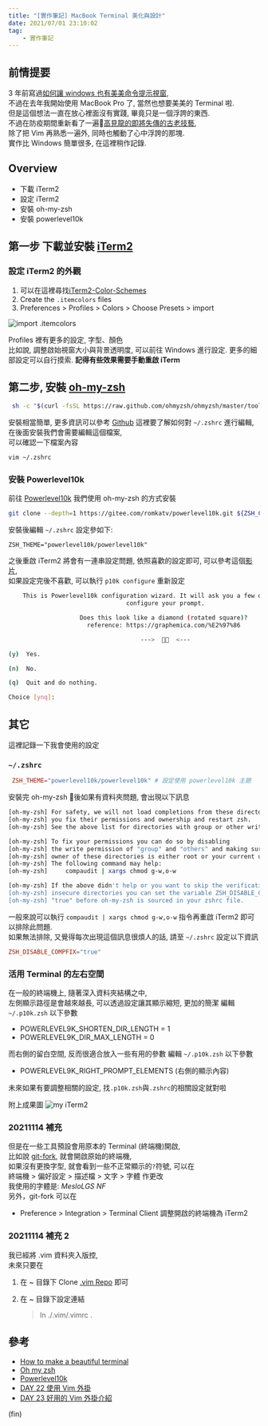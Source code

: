 ```yaml
---
title: "[實作筆記] MacBook Terminal 美化與設計"
date: 2021/07/01 23:10:02
tag:
    - 實作筆記
---
```


## 前情提要

3 年前寫過[如何讓 windows 也有美美命令提示視窗](https://blog.marsen.me/2018/11/25/2018/colorfull_cmder/),  
不過在去年我開始使用 MacBook Pro 了, 當然也想要美美的 Terminal 啦.  
但是這個想法一直在放心裡面沒有實踐, 畢竟只是一個浮誇的東西.  
不過在防疫期間重新看了一遍[高見龍的即將失傳的古老技藝](https://www.youtube.com/playlist?list=PLBd8JGCAcUAH56L2CYF7SmWJYKwHQYUDI),  
除了把 Vim 再熟悉一遍外, 同時也觸動了心中浮誇的那塊.  
實作比 Windows 簡單很多, 在這裡稍作記錄.  

## Overview

- 下載 iTerm2
- 設定 iTerm2
- 安裝 oh-my-zsh
- 安裝 powerlevel10k

## 第一步 下載並安裝 [iTerm2](https://[term2.com/)

### 設定 iTerm2 的外觀  

1. 可以在這裡尋找[iTerm2-Color-Schemes](https://github.com/mbadolato/iTerm2-Color-Schemes)
2. Create the `.itemcolors` files
3. Preferences > Profiles > Colors > Choose Presets > import

![import .itemcolors](https://i.imgur.com/d9qHicD.png)

Profiles 裡有更多的設定, 字型、顏色  
比如說, 調整啟始視窗大小與背景透明度, 可以前往 Windows 進行設定.
更多的細部設定可以自行摸索.  **記得有些效果需要手動重啟 iTerm**

## 第二步, 安裝 [oh-my-zsh](https://ohmyz.sh/)

```sh
 sh -c "$(curl -fsSL https://raw.github.com/ohmyzsh/ohmyzsh/master/tools/install.sh)"
```

安裝相當簡單, 更多資訊可以參考 [Github](https://github.com/ohmyzsh/ohmyzsh)
這裡要了解如何對 `~/.zshrc` 進行編輯, 在後面安裝我們會需要編輯這個檔案,  
可以確認一下檔案內容

```sh
vim ~/.zshrc
```

### 安裝 Powerlevel10k  

前往 [Powerlevel10k](https://github.com/romkatv/powerlevel10k)
我們使用 oh-my-zsh 的方式安裝

```sh
git clone --depth=1 https://gitee.com/romkatv/powerlevel10k.git ${ZSH_CUSTOM:-$HOME/.oh-my-zsh/custom}/themes/powerlevel10k
```

安裝後編輯 `~/.zshrc` 設定參如下:  

`ZSH_THEME="powerlevel10k/powerlevel10k"`

之後重啟 iTerm2 將會有一連串設定問題, 依照喜歡的設定即可,
可以參考這個[影片](https://www.youtube.com/watch?v=JnJm4gRrWN8&t=326s),  
如果設定完後不喜歡, 可以執行 `p10k configure` 重新設定

```sh
    This is Powerlevel10k configuration wizard. It will ask you a few questions and
                                 configure your prompt.

                    Does this look like a diamond (rotated square)?
                      reference: https://graphemica.com/%E2%97%86

                                     --->    <---

(y)  Yes.

(n)  No.

(q)  Quit and do nothing.

Choice [ynq]:
```

## 其它

這裡記錄一下我會使用的設定

### `~/.zshrc`

```rc
 ZSH_THEME="powerlevel10k/powerlevel10k" # 設定使用 powerlevel10k 主題
```

安裝完 oh-my-zsh 後如果有資料夾問題, 會出現以下訊息

```sh
[oh-my-zsh] For safety, we will not load completions from these directories until
[oh-my-zsh] you fix their permissions and ownership and restart zsh.
[oh-my-zsh] See the above list for directories with group or other writability.

[oh-my-zsh] To fix your permissions you can do so by disabling
[oh-my-zsh] the write permission of "group" and "others" and making sure that the
[oh-my-zsh] owner of these directories is either root or your current user.
[oh-my-zsh] The following command may help:
[oh-my-zsh]     compaudit | xargs chmod g-w,o-w

[oh-my-zsh] If the above didn't help or you want to skip the verification of
[oh-my-zsh] insecure directories you can set the variable ZSH_DISABLE_COMPFIX to
[oh-my-zsh] "true" before oh-my-zsh is sourced in your zshrc file.
```

一般來說可以執行 `compaudit | xargs chmod g-w,o-w` 指令再重啟 iTerm2 即可以排除此問題.  
如果無法排除, 又覺得每次出現這個訊息很煩人的話, 請至 `~/.zshrc` 設定以下資訊

```rc
ZSH_DISABLE_COMPFIX="true"
```

### 活用 Terminal 的左右空間

在一般的終端機上, 隨著深入資料夾結構之中,  
左側顯示路徑是會越來越長, 可以透過設定讓其顯示縮短, 更加的簡潔
編輯 `~/.p10k.zsh` 以下參數

- POWERLEVEL9K_SHORTEN_DIR_LENGTH = 1
- POWERLEVEL9K_DIR_MAX_LENGTH = 0

而右側的留白空間, 反而很適合放入一些有用的參數
編輯 `~/.p10k.zsh` 以下參數

- POWERLEVEL9K_RIGHT_PROMPT_ELEMENTS (右側的顯示內容)

未來如果有要調整相關的設定, 找`.p10k.zsh`與`.zshrc`的相關設定就對啦

附上成果圖
![my iTerm2](https://i.imgur.com/E4lSCit.png)

### 20211114 補充
  
但是在一些工具預設會用原本的 Terminal (終端機)開啟,  
比如說 [git-fork](https://git-fork.com/), 就會開啟原始的終端機,  
如果沒有更換字型, 就會看到一些不正常顯示的`?`符號, 可以在  
終端機 > 偏好設定 > 描述檔 > 文字 > 字體 作更改  
我使用的字體是: *MesloLGS NF*  
另外，git-fork 可以在  

- Preference > Integration > Terminal Client 調整開啟的終端機為 iTerm2

### 20211114 補充 2

我已經將 .vim 資料夾入版控,  
未來只要在

1. 在 ~ 目錄下 Clone [.vim Repo](https://github.com/marsen/.vim) 即可
2. 在 ~ 目錄下設定連結  

    > ln ./.vim/.vimrc .


## 參考

- [How to make a beautiful terminal](https://dev.to/techschoolguru/how-to-make-a-beautiful-terminal-j11)
- [Oh my zsh](https://github.com/ohmyzsh/ohmyzsh)
- [Powerlevel10k](https://github.com/romkatv/powerlevel10k)
- [DAY 22 使用 Vim 外掛](https://www.youtube.com/watch?v=aOfeDgu0SQA)
- [DAY 23 好用的 Vim 外掛介紹](https://www.youtube.com/watch?v=xSHOf6cFcrk)

(fin)
